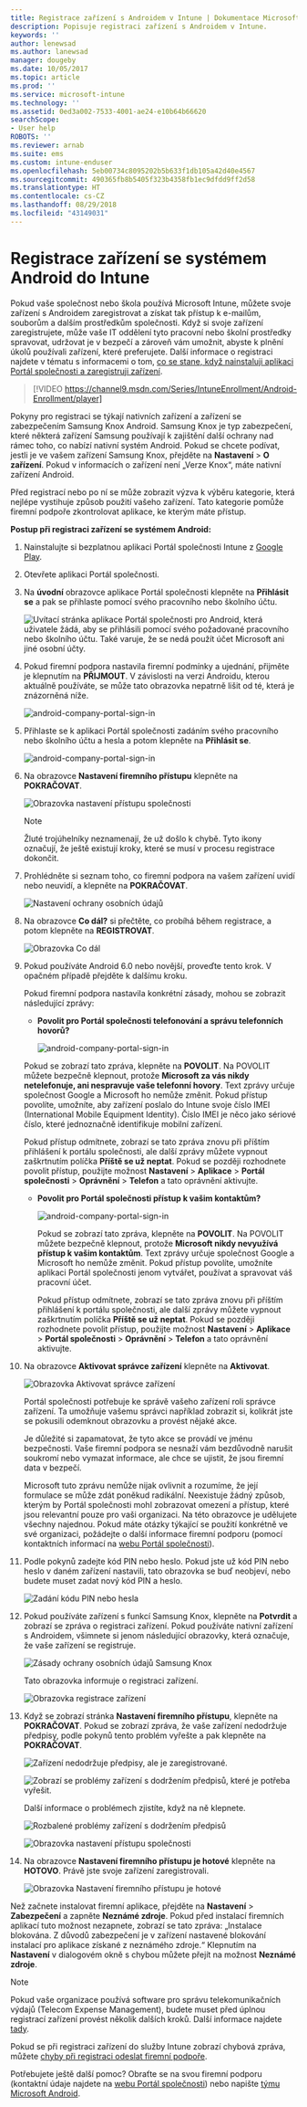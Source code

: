 ```yaml
---
title: Registrace zařízení s Androidem v Intune | Dokumentace Microsoftu
description: Popisuje registraci zařízení s Androidem v Intune.
keywords: ''
author: lenewsad
ms.author: lanewsad
manager: dougeby
ms.date: 10/05/2017
ms.topic: article
ms.prod: ''
ms.service: microsoft-intune
ms.technology: ''
ms.assetid: 0ed3a002-7533-4001-ae24-e10b64b66620
searchScope:
- User help
ROBOTS: ''
ms.reviewer: arnab
ms.suite: ems
ms.custom: intune-enduser
ms.openlocfilehash: 5eb00734c8095202b5b633f1db105a42d40e4567
ms.sourcegitcommit: 490365fb8b5405f323b4358fb1ec9dfdd9ff2d58
ms.translationtype: HT
ms.contentlocale: cs-CZ
ms.lasthandoff: 08/29/2018
ms.locfileid: "43149031"
---
```

# <a name="enroll-your-android-device-in-intune"></a>Registrace zařízení se systémem Android do Intune

Pokud vaše společnost nebo škola používá Microsoft Intune, můžete svoje zařízení s Androidem zaregistrovat a získat tak přístup k e-mailům, souborům a dalším prostředkům společnosti. Když si svoje zařízení zaregistrujete, může vaše IT oddělení tyto pracovní nebo školní prostředky spravovat, udržovat je v bezpečí a zároveň vám umožnit, abyste k plnění úkolů používali zařízení, které preferujete. Další informace o registraci najdete v tématu s informacemi o tom, [co se stane, když nainstaluji aplikaci Portál společnosti a zaregistruji zařízení](what-happens-if-you-install-the-Company-Portal-app-and-enroll-your-device-in-intune-android.md).

> [!VIDEO https://channel9.msdn.com/Series/IntuneEnrollment/Android-Enrollment/player]

Pokyny pro registraci se týkají nativních zařízení a zařízení se zabezpečením Samsung Knox Android. Samsung Knox je typ zabezpečení, které některá zařízení Samsung používají k zajištění další ochrany nad rámec toho, co nabízí nativní systém Android. Pokud se chcete podívat, jestli je ve vašem zařízení Samsung Knox, přejděte na **Nastavení** > **O zařízení**. Pokud v informacích o zařízení není „Verze Knox“, máte nativní zařízení Android.

Před registrací nebo po ní se může zobrazit výzva k výběru kategorie, která nejlépe vystihuje způsob použití vašeho zařízení. Tato kategorie pomůže firemní podpoře zkontrolovat aplikace, ke kterým máte přístup.

**Postup při registraci zařízení se systémem Android:**

1. Nainstalujte si bezplatnou aplikaci Portál společnosti Intune z [Google Play](http://play.google.com/store/apps/details?id=com.microsoft.windowsintune.companyportal).

2. Otevřete aplikaci Portál společnosti.

3. Na **úvodní** obrazovce aplikace Portál společnosti klepněte na **Přihlásit se** a pak se přihlaste pomocí svého pracovního nebo školního účtu.

   ![Uvítací stránka aplikace Portál společnosti pro Android, která uživatele žádá, aby se přihlásili pomocí svého požadované pracovního nebo školního účtu. Také varuje, že se nedá použít účet Microsoft ani jiné osobní účty.](./media/and-enroll-0-welcome-screen.png)   

4. Pokud firemní podpora nastavila firemní podmínky a ujednání, přijměte je klepnutím na **PŘIJMOUT**. V závislosti na verzi Androidu, kterou aktuálně používáte, se může tato obrazovka nepatrně lišit od té, která je znázorněná níže.

   ![android-company-portal-sign-in](./media/and-enroll-3-accept-terms.png)

5. Přihlaste se k aplikaci Portál společnosti zadáním svého pracovního nebo školního účtu a hesla a potom klepněte na **Přihlásit se**.

   ![android-company-portal-sign-in](./media/and-enroll-2-cp-sign-in.png)

6. Na obrazovce **Nastavení firemního přístupu** klepněte na **POKRAČOVAT**.

   ![Obrazovka nastavení přístupu společnosti](/intune/media/android_cp_enroll_01_1709_new.png)

   > [!NOTE]
   > Žluté trojúhelníky neznamenají, že už došlo k chybě. Tyto ikony označují, že ještě existují kroky, které se musí v procesu registrace dokončit.

7. Prohlédněte si seznam toho, co firemní podpora na vašem zařízení uvidí nebo neuvidí, a klepněte na **POKRAČOVAT**.

   ![Nastavení ochrany osobních údajů](/intune/media/android_cp_enroll_02_after_1710.png)

8. Na obrazovce **Co dál?** si přečtěte, co probíhá během registrace, a potom klepněte na **REGISTROVAT**.

   ![Obrazovka Co dál](/intune/media/android_cp_enroll_03_after_1710.png)

9. Pokud používáte Android 6.0 nebo novější, proveďte tento krok. V opačném případě přejděte k dalšímu kroku.

   Pokud firemní podpora nastavila konkrétní zásady, mohou se zobrazit následující zprávy:
   - **Povolit pro Portál společnosti telefonování a správu telefonních hovorů?**

     ![android-company-portal-sign-in](./media/and-enroll-3a-allow-phone-access.png)

   Pokud se zobrazí tato zpráva, klepněte na **POVOLIT**. Na POVOLIT můžete bezpečně klepnout, protože **Microsoft za vás nikdy netelefonuje, ani nespravuje vaše telefonní hovory**. Text zprávy určuje společnost Google a Microsoft ho nemůže změnit. Pokud přístup povolíte, umožníte, aby zařízení poslalo do Intune svoje číslo IMEI (International Mobile Equipment Identity). Číslo IMEI je něco jako sériové číslo, které jednoznačně identifikuje mobilní zařízení.

   Pokud přístup odmítnete, zobrazí se tato zpráva znovu při příštím přihlášení k portálu společnosti, ale další zprávy můžete vypnout zaškrtnutím políčka **Příště se už neptat**. Pokud se později rozhodnete povolit přístup, použijte možnost **Nastavení** &gt; **Aplikace** &gt; **Portál společnosti** &gt; **Oprávnění** &gt; **Telefon** a tato oprávnění aktivujte.

   - **Povolit pro Portál společnosti přístup k vašim kontaktům?**

     ![android-company-portal-sign-in](./media/and-enroll-3b-allow-contacts-access.png)

     Pokud se zobrazí tato zpráva, klepněte na **POVOLIT**. Na POVOLIT můžete bezpečně klepnout, protože **Microsoft nikdy nevyužívá přístup k vašim kontaktům**. Text zprávy určuje společnost Google a Microsoft ho nemůže změnit. Pokud přístup povolíte, umožníte aplikaci Portál společnosti jenom vytvářet, používat a spravovat váš pracovní účet.

     Pokud přístup odmítnete, zobrazí se tato zpráva znovu při příštím přihlášení k portálu společnosti, ale další zprávy můžete vypnout zaškrtnutím políčka **Příště se už neptat**. Pokud se později rozhodnete povolit přístup, použijte možnost **Nastavení** &gt; **Aplikace** &gt; **Portál společnosti** &gt; **Oprávnění** &gt; **Telefon** a tato oprávnění aktivujte.

10. Na obrazovce **Aktivovat správce zařízení** klepněte na **Aktivovat**.

    ![Obrazovka Aktivovat správce zařízení](./media/and-enroll-5-activate.png)

    Portál společnosti potřebuje ke správě vašeho zařízení roli správce zařízení. Ta umožňuje vašemu správci například zobrazit si, kolikrát jste se pokusili odemknout obrazovku a provést nějaké akce.

    Je důležité si zapamatovat, že tyto akce se provádí ve jménu bezpečnosti. Vaše firemní podpora se nesnaží vám bezdůvodně narušit soukromí nebo vymazat informace, ale chce se ujistit, že jsou firemní data v bezpečí.

    Microsoft tuto zprávu nemůže nijak ovlivnit a rozumíme, že její formulace se může zdát poněkud radikální. Neexistuje žádný způsob, kterým by Portál společnosti mohl zobrazovat omezení a přístup, které jsou relevantní pouze pro vaši organizaci. Na této obrazovce je udělujete všechny najednou. Pokud máte otázky týkající se použití konkrétně ve své organizaci, požádejte o další informace firemní podporu (pomocí kontaktních informací na [webu Portál společnosti](https://go.microsoft.com/fwlink/?linkid=2010980)).

11. Podle pokynů zadejte kód PIN nebo heslo. Pokud jste už kód PIN nebo heslo v daném zařízení nastavili, tato obrazovka se buď neobjeví, nebo budete muset zadat nový kód PIN a heslo.

    ![Zadání kódu PIN nebo hesla](./media/and-enroll-6-PIN-native.png)

12. Pokud používáte zařízení s funkcí Samsung Knox, klepněte na **Potvrdit** a zobrazí se zpráva o registraci zařízení. Pokud používáte nativní zařízení s Androidem, všimnete si jenom následující obrazovky, která označuje, že vaše zařízení se registruje.

    ![Zásady ochrany osobních údajů Samsung Knox](./media/and-enroll-7-knox-privacy-policy.png)

    Tato obrazovka informuje o registraci zařízení.

    ![Obrazovka registrace zařízení](./media/and-enroll-8-device-enrolling.png)

13. Když se zobrazí stránka **Nastavení firemního přístupu**, klepněte na **POKRAČOVAT**. Pokud se zobrazí zpráva, že vaše zařízení nedodržuje předpisy, podle pokynů tento problém vyřešte a pak klepněte na **POKRAČOVAT**.

    ![Zařízení nedodržuje předpisy, ale je zaregistrované.](/intune/media/android_cp_enroll_05_post_1709.png)

    ![Zobrazí se problémy zařízení s dodržením předpisů, které je potřeba vyřešit.](/intune/media/android_cp_enroll_03_post_1709.png)

    Další informace o problémech zjistíte, když na ně klepnete.

    ![Rozbalené problémy zařízení s dodržením předpisů](/intune/media/android_cp_enroll_04_post_1709.png)

    ![Obrazovka nastavení přístupu společnosti](./media/and-enroll-9d-comp-access-setup.png)  

14. Na obrazovce **Nastavení firemního přístupu je hotové** klepněte na **HOTOVO**. Právě jste svoje zařízení zaregistrovali.

    ![Obrazovka Nastavení firemního přístupu je hotové](./media/and-enroll-10-comp-access-setup-complete.png)

Než začnete instalovat firemní aplikace, přejděte na **Nastavení** &gt; **Zabezpečení** a zapněte **Neznámé zdroje**. Pokud před instalací firemních aplikací tuto možnost nezapnete, zobrazí se tato zpráva: „Instalace blokována. Z důvodů zabezpečení je v zařízení nastavené blokování instalací pro aplikace získané z neznámého zdroje.“ Klepnutím na **Nastavení** v dialogovém okně s chybou můžete přejít na možnost **Neznámé zdroje**.

> [!Note]
> Pokud vaše organizace používá software pro správu telekomunikačních výdajů (Telecom Expense Management), budete muset před úplnou registrací zařízení provést několik dalších kroků. Další informace najdete [tady](enroll-your-device-with-telecom-expense-management-android.md).

Pokud se při registraci zařízení do služby Intune zobrazí chybová zpráva, můžete [chyby při registraci odeslat firemní podpoře](send-enrollment-errors-to-your-it-admin-android.md).

Potřebujete ještě další pomoc? Obraťte se na svou firemní podporu (kontaktní údaje najdete na [webu Portál společnosti](https://go.microsoft.com/fwlink/?linkid=2010980)) nebo napište <a href="mailto:wintunedroidfbk@microsoft.com?subject=I'm having trouble with enrolling my Android device&body=Describe the issue you're experiencing here.">týmu Microsoft Android</a>.
